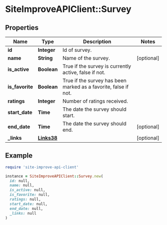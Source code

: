 # SiteImproveAPIClient::Survey

## Properties

| Name | Type | Description | Notes |
| ---- | ---- | ----------- | ----- |
| **id** | **Integer** | Id of survey. |  |
| **name** | **String** | Name of the survey. | [optional] |
| **is_active** | **Boolean** | True if the survey is currently active, false if not. |  |
| **is_favorite** | **Boolean** | True if the survey has been marked as a favorite, false if not. |  |
| **ratings** | **Integer** | Number of ratings received. |  |
| **start_date** | **Time** | The date the survey should start. |  |
| **end_date** | **Time** | The date the survey should end. | [optional] |
| **_links** | [**Links38**](Links38.md) |  | [optional] |

## Example

```ruby
require 'site-improve-api-client'

instance = SiteImproveAPIClient::Survey.new(
  id: null,
  name: null,
  is_active: null,
  is_favorite: null,
  ratings: null,
  start_date: null,
  end_date: null,
  _links: null
)
```

